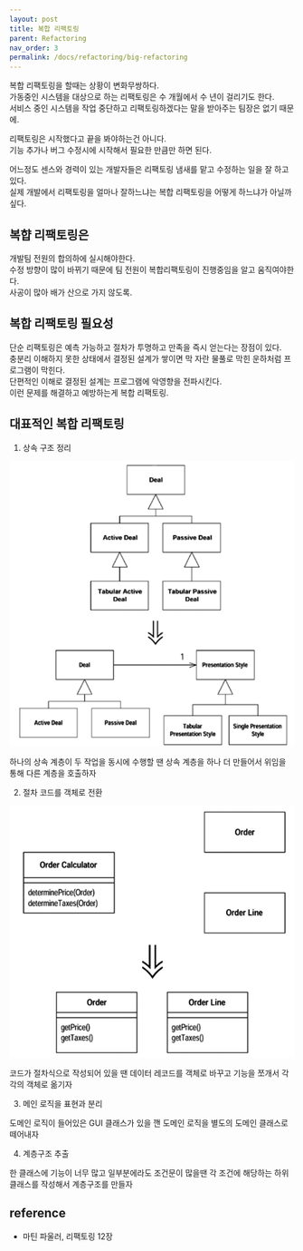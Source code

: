 ```yaml
---
layout: post
title: 복합 리팩토링
parent: Refactoring
nav_order: 3
permalink: /docs/refactoring/big-refactoring
---
```


복합 리팩토링을 할때는 상황이 변화무쌍하다.  
가동중인 시스템을 대상으로 하는 리팩토링은 수 개월에서 수 년이 걸리기도 한다.  
서비스 중인 시스템을 작업 중단하고 리팩토링하겠다는 말을 받아주는 팀장은 없기 때문에.  

리팩토링은 시작했다고 끝을 봐야하는건 아니다.  
기능 추가나 버그 수정시에 시작해서 필요한 만큼만 하면 된다.  

어느정도 센스와 경력이 있는 개발자들은 리팩토링 냄새를 맡고 수정하는 일을 잘 하고 있다.  
실제 개발에서 리팩토링을 얼마나 잘하느냐는 복합 리팩토링을 어떻게 하느냐가 아닐까 싶다.

## 복햡 리팩토링은

개발팀 전원의 합의하에 실시해야한다.  
수정 방향이 많이 바뀌기 때문에 팀 전원이 복합리팩토링이 진행중임을 알고 움직여야한다.  
사공이 많아 배가 산으로 가지 않도록.  

## 복합 리팩토링 필요성

단순 리팩토링은 예측 가능하고 절차가 투명하고 만족을 즉시 얻는다는 장점이 있다.  
충분리 이해하지 못한 상태에서 결정된 설계가 쌓이면 막 자란 물풀로 막힌 운하처럼 프로그램이 막힌다.   
단편적인 이해로 결정된 설계는 프로그램에 악영향을 전파시킨다.  
이런 문제를 해결하고 예방하는게 복합 리팩토링.  

## 대표적인 복합 리팩토링

1. 상속 구조 정리 

![tease apart inheritance](tease_apart_inheritance.png)

하나의 상속 계층이 두 작업을 동시에 수행할 땐 상속 계층을 하나 더 만들어서 위임을 통해 다른 계층을 호출하자  

2. 절차 코드를 객체로 전환

![convert procedural design to objects](convert_procedural_design_to_objects.png)

코드가 절차식으로 작성되어 있을 땐 데이터 레코드를 객체로 바꾸고 기능을 쪼개서 각각의 객체로 옮기자

3. 메인 로직을 표현과 분리

도메인 로직이 들어있은 GUI 클래스가 있을 깬 도메인 로직을 별도의 도메인 클래스로 떼어내자

4. 계층구조 추출

한 클래스에 기능이 너무 많고 일부분에라도 조건문이 많을땐 각 조건에 해당하는 하위 클래스를 작성해서 계층구조를 만들자


## reference
 - 마틴 파울러, 리팩토링 12장